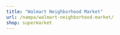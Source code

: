 ```yaml
---
title: "Walmart Neighborhood Market"
url: /nampa/walmart-neighborhood-market/
shop: supermarket
---
```

